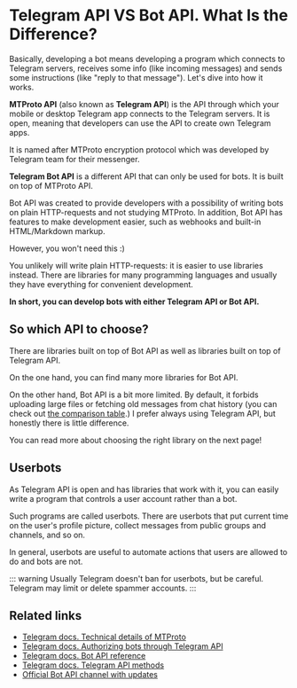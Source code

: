 # Telegram API VS Bot API. What Is the Difference?

Basically, developing a bot means developing a program which connects to Telegram servers, receives some info (like
incoming messages) and sends some instructions (like "reply to that message").
Let's dive into how it works.

**MTProto API** (also known as **Telegram API**) is the API through which your mobile or desktop Telegram app connects
to the Telegram servers. It is open, meaning that developers can use the API to create own Telegram apps.

It is named after MTProto encryption protocol which was developed by Telegram team for their messenger.

**Telegram Bot API** is a different API that can only be used for bots. It is built on top of MTProto API.

Bot API was created to provide developers with a possibility of writing bots on plain HTTP-requests and not studying
MTProto.
In addition, Bot API has features to make development easier, such as webhooks and built-in HTML/Markdown markup.

However, you won't need this :)

You unlikely will write plain HTTP-requests: it is easier to use libraries instead. There are libraries for many
programming languages and usually they have everything for convenient development.

**In short, you can develop bots with either Telegram API or Bot API.**

## So which API to choose?

There are libraries built on top of Bot API as well as libraries built on top of Telegram API. 

On the one hand, you can find many more libraries for Bot API.

On the other hand, Bot API is a bit more limited. 
By default, it forbids uploading large files or fetching old messages from chat history 
(you can check out [the comparison table](../appendix/api-comparison).)
I prefer always using Telegram API, but honestly there is little difference.

You can read more about choosing the right library on the next page!

## Userbots

As Telegram API is open and has libraries that work with it, you can easily write a program that controls a user account
rather than a bot.

Such programs are called userbots. There are userbots that put current time on the user's profile picture,
collect messages from public groups and channels, and so on.

In general, userbots are useful to automate actions that users are allowed to do and bots are not.

::: warning
Usually Telegram doesn't ban for userbots, but be careful. Telegram may limit or delete spammer accounts.
:::

## Related links

- [Telegram docs. Technical details of MTProto](https://core.telegram.org/mtproto)
- [Telegram docs. Authorizing bots through Telegram API](https://core.telegram.org/api/bots)
- [Telegram docs. Bot API reference](https://core.telegram.org/bots/api)
- [Telegram docs. Telegram API methods](https://core.telegram.org/methods)
- [Official Bot API channel with updates](https://t.me/BotNews)

